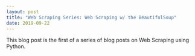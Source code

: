 ```yaml
---
layout: post
title: "Web Scraping Series: Web Scraping w/ the BeautifulSoup"
date: 2019-09-22
---
```


This blog post is the first of a series of blog posts on Web Scraping using Python. 
